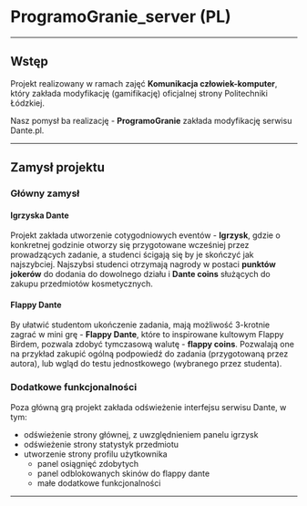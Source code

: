 # ProgramoGranie_server (PL)

***

## Wstęp

Projekt realizowany w ramach zajęć **Komunikacja człowiek-komputer**, który zakłada modyfikację (gamifikację) oficjalnej strony Politechniki Łódzkiej.

Nasz pomysł ba realizację - **ProgramoGranie** zakłada modyfikację serwisu Dante.pl.

***

## Zamysł projektu

### Główny zamysł

#### Igrzyska Dante
Projekt zakłada utworzenie cotygodniowych eventów - **Igrzysk**, gdzie o konkretnej godzinie otworzy się przygotowane wcześniej przez prowadzących zadanie, a studenci ścigają się by je skończyć jak najszybciej. Najszybsi studenci otrzymają nagrody w postaci **punktów jokerów** do dodania do dowolnego działu i **Dante coins** służących do zakupu przedmiotów kosmetycznych.

#### Flappy Dante
By ułatwić studentom ukończenie zadania, mają możliwość 3-krotnie zagrać w mini grę - **Flappy Dante**, które to inspirowane kultowym Flappy Birdem, pozwala zdobyć tymczasową walutę - **flappy coins**. Pozwalają one na przykład zakupić ogólną podpowiedź do zadania (przygotowaną przez autora), lub wgląd do testu jednostkowego (wybranego przez studenta).

### Dodatkowe funkcjonalności

Poza główną grą projekt zakłada odświeżenie interfejsu serwisu Dante, w tym:

- odświeżenie strony głównej, z uwzględnieniem panelu igrzysk
- odświeżenie strony statystyk przedmiotu
- utworzenie strony profilu użytkownika
  - panel osiągnięć zdobytych
  - panel odblokowanych skinów do flappy dante
  - małe dodatkowe funkcjonalności

***
